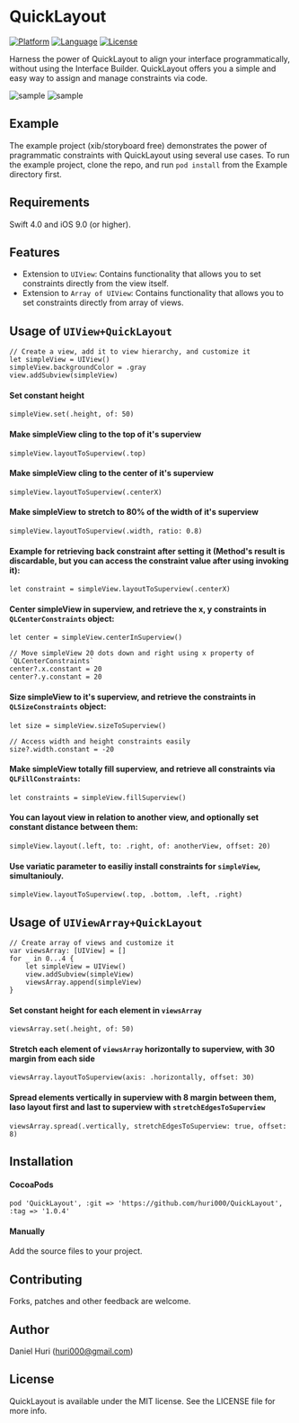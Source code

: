 # QuickLayout

[![Platform](http://img.shields.io/badge/platform-iOS-blue.svg?style=flat
)](https://developer.apple.com/iphone/index.action)
[![Language](http://img.shields.io/badge/language-Swift-brightgreen.svg?style=flat
)](https://developer.apple.com/swift)
[![License](http://img.shields.io/badge/license-MIT-lightgrey.svg?style=flat
)](http://mit-license.org)

Harness the power of QuickLayout to align your interface programmatically, without using the Interface Builder.
QuickLayout offers you a simple and easy way to assign and manage constraints via code.

![sample](Example/Screenshots/TableScreen_screenshot.png)
![sample](Example/Screenshots/ScrollScreen_screenshot.png)

## Example
The example project (xib/storyboard free) demonstrates the power of pragrammatic constraints with QuickLayout using several use cases.
To run the example project, clone the repo, and run `pod install` from the Example directory first.

## Requirements
Swift 4.0 and iOS 9.0 (or higher).

## Features
- Extension to `UIView`: Contains functionality that allows you to set constraints directly from the view itself.
- Extension to `Array of UIView`: Contains functionality that allows you to set constraints directly from array of views.

## Usage of `UIView+QuickLayout`

    // Create a view, add it to view hierarchy, and customize it
    let simpleView = UIView()
    simpleView.backgroundColor = .gray
    view.addSubview(simpleView)
    
#### Set constant height
    simpleView.set(.height, of: 50)
    
#### Make simpleView cling to the top of it's superview
    simpleView.layoutToSuperview(.top)
    
#### Make simpleView cling to the center of it's superview
    simpleView.layoutToSuperview(.centerX)
    
#### Make simpleView to stretch to 80% of the width of it's superview
    simpleView.layoutToSuperview(.width, ratio: 0.8)

#### Example for retrieving back constraint after setting it (Method's result is discardable, but you can access the constraint value after using invoking it):

    let constraint = simpleView.layoutToSuperview(.centerX)

#### Center simpleView in superview, and retrieve the x, y constraints in `QLCenterConstraints` object:

    let center = simpleView.centerInSuperview()
    
    // Move simpleView 20 dots down and right using x property of `QLCenterConstraints`
    center?.x.constant = 20
    center?.y.constant = 20

#### Size simpleView to it's superview, and retrieve the constraints in `QLSizeConstraints` object:

    let size = simpleView.sizeToSuperview()
    
    // Access width and height constraints easily
    size?.width.constant = -20
    
#### Make simpleView totally fill superview, and retrieve all constraints via `QLFillConstraints`:

    let constraints = simpleView.fillSuperview()
    
#### You can layout view in relation to another view, and optionally set constant distance between them:

    simpleView.layout(.left, to: .right, of: anotherView, offset: 20)

#### Use variatic parameter to easiliy install constraints for `simpleView`, simultaniouly.
    
    simpleView.layoutToSuperview(.top, .bottom, .left, .right)

## Usage of `UIViewArray+QuickLayout`

    // Create array of views and customize it
    var viewsArray: [UIView] = []
    for _ in 0...4 {
        let simpleView = UIView()
        view.addSubview(simpleView)
        viewsArray.append(simpleView)
    }

#### Set constant height for each element in `viewsArray`

    viewsArray.set(.height, of: 50)

#### Stretch each element of `viewsArray` horizontally to superview, with 30 margin from each side

    viewsArray.layoutToSuperview(axis: .horizontally, offset: 30)

#### Spread elements vertically in superview with 8 margin between them, laso layout first and last to superview with `stretchEdgesToSuperview`

    viewsArray.spread(.vertically, stretchEdgesToSuperview: true, offset: 8)

## Installation
    
#### CocoaPods
```
pod 'QuickLayout', :git => 'https://github.com/huri000/QuickLayout', :tag => '1.0.4'
```

#### Manually
Add the source files to your project.

## Contributing
Forks, patches and other feedback are welcome.

## Author
Daniel Huri (huri000@gmail.com)

## License

QuickLayout is available under the MIT license. See the LICENSE file for more info.
